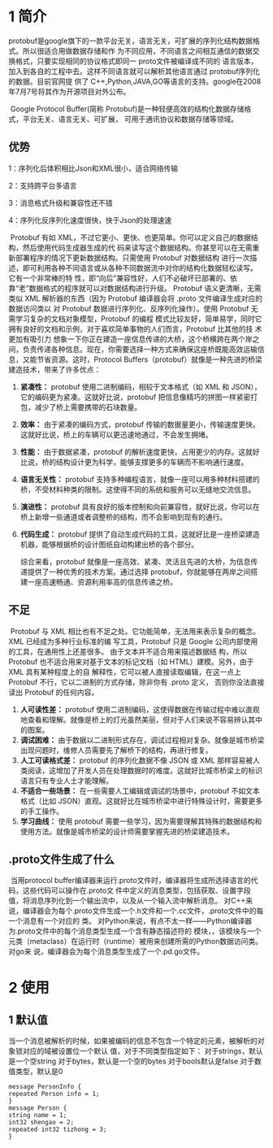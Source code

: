 # 1 简介

​	protobuf是google旗下的一款平台无关，语言无关，可扩展的序列化结构数据格式。所以很适合用做数据存储和作 为不同应用，不同语言之间相互通信的数据交换格式，只要实现相同的协议格式即同一 proto文件被编译成不同的 语言版本，加入到各自的工程中去。这样不同语言就可以解析其他语言通过 protobuf序列化的数据。目前官网提 供了 C++,Python,JAVA,GO等语言的支持。google在2008年7月7号将其作为开源项目对外公布。 

​	Google Protocol Buffer(简称 Protobuf)是一种轻便高效的结构化数据存储格式，平台无关、语言无关、可扩展， 可用于通讯协议和数据存储等领域。 

## 优势

1：序列化后体积相比Json和XML很小，适合网络传输 

2：支持跨平台多语言 

3：消息格式升级和兼容性还不错 

4：序列化反序列化速度很快，快于Json的处理速速

​	Protobuf 有如 XML，不过它更小、更快、也更简单。你可以定义自己的数据结构，然后使用代码生成器生成的代 码来读写这个数据结构。你甚至可以在无需重新部署程序的情况下更新数据结构。只需使用 Protobuf 对数据结构 进行一次描述，即可利用各种不同语言或从各种不同数据流中对你的结构化数据轻松读写。 它有一个非常棒的特 性，即“向后”兼容性好，人们不必破坏已部署的、依靠“老”数据格式的程序就可以对数据结构进行升级。 Protobuf 语义更清晰，无需类似 XML 解析器的东西（因为 Protobuf 编译器会将 .proto 文件编译生成对应的数据访问类以 对 Protobuf 数据进行序列化、反序列化操作）。使用 Protobuf 无需学习复杂的文档对象模型，Protobuf 的编程 模式比较友好，简单易学，同时它拥有良好的文档和示例，对于喜欢简单事物的人们而言，Protobuf 比其他的技 术更加有吸引力
​	想象一下你正在建造一座信息传递的大桥，这个桥横跨在两个岸之间，负责传递各种信息。现在，你需要选择一种方式来确保这座桥既能高效运输信息，又能节省资源。这时，Protocol Buffers（protobuf）就像是一种先进的桥梁建造技术，带来了许多优点：

1. **紧凑性：** protobuf 使用二进制编码，相较于文本格式（如 XML 和 JSON），它的编码更为紧凑。这就好比说，protobuf 把信息像精巧的拼图一样紧密打包，减少了桥上需要携带的石块数量。

2. **效率：** 由于紧凑的编码方式，protobuf 传输的数据量更小，传输速度更快。这就好比说，桥上的车辆可以更迅速地通过，不会发生拥堵。

3. **性能：** 由于数据紧凑，protobuf 的解析速度更快，占用更少的内存。这就好比说，桥的结构设计更为科学，能够支撑更多的车辆而不影响通行速度。

4. **语言无关性：** protobuf 支持多种编程语言，就像一座可以用多种材料搭建的桥，不受材料种类的限制。这使得不同的系统和服务可以无缝地交流信息。

5. **演进性：** protobuf 具有良好的版本控制和向前兼容性，就好比说，你可以在桥上新增一些通道或者调整桥的结构，而不会影响到现有的通行。

6. **代码生成：** protobuf 提供了自动生成代码的工具，这就好比是一座桥梁建造机器，能够根据桥的设计图纸自动构建出桥的各个部分。

   综合来看，protobuf 就像是一座高效、紧凑、灵活且先进的大桥，为信息传递提供了一种优秀的技术方案。通过选择 protobuf，你就能够在两岸之间搭建一座高速畅通、资源利用率高的信息传递之桥。

## 不足

​	Protobuf 与 XML 相比也有不足之处。它功能简单，无法用来表示复杂的概念。 XML 已经成为多种行业标准的编 写工具，Protobuf 只是 Google 公司内部使用的工具，在通用性上还差很多。 由于文本并不适合用来描述数据结 构，所以 Protobuf 也不适合用来对基于文本的标记文档（如 HTML）建模。另外，由于 XML 具有某种程度上的自 解释性，它可以被人直接读取编辑，在这一点上 Protobuf 不行，它以二进制的方式存储，除非你有 .proto 定义， 否则你没法直接读出 Protobuf 的任何内容。 

1. **人可读性差：** protobuf 使用二进制编码，这使得数据在传输过程中难以直观地查看和理解。就像是桥上的灯光虽然美丽，但对于人们来说不容易辨认其中的图案。
2. **调试困难：** 由于数据以二进制形式存在，调试过程相对复杂。就像是城市桥梁出现问题时，维修人员需要先了解桥下的结构，再进行修复。
3. **人工可读格式差：** protobuf 的序列化数据不像 JSON 或 XML 那样容易被人类阅读，这增加了开发人员在处理数据时的难度。这就好比城市桥梁上的标识语言只有专业人士才能理解。
4. **不适合一些场景：** 在一些需要人工编辑或调试的场景中，protobuf 不如文本格式（比如 JSON）直观。这就好比在城市桥梁中进行特殊设计时，需要更多的手工操作。
5. **学习曲线：** 使用 protobuf 需要一些学习，因为需要理解其特殊的数据结构和使用方法。就像是城市桥梁的设计师需要掌握先进的桥梁建造技术。

##    .proto文件生成了什么

​	当用protocol buffer编译器来运行.proto文件时，编译器将生成所选择语言的代码，这些代码可以操作在.proto文 件中定义的消息类型，包括获取、设置字段值，将消息序列化到一个输出流中，以及从一个输入流中解析消息。 对C++来说，编译器会为每个.proto文件生成一个.h文件和一个.cc文件，.proto文件中的每一个消息有一个对应的 类。 对Python来说，有点不太一样——Python编译器为.proto文件中的每个消息类型生成一个含有静态描述符的 模块，，该模块与一个元类（metaclass）在运行时（runtime）被用来创建所需的Python数据访问类。 对go来 说，编译器会为每个消息类型生成了一个.pd.go文件。 

# 2 使用

## 1 默认值

​	当一个消息被解析的时候，如果被编码的信息不包含一个特定的元素，被解析的对象锁对应的域被设置位一个默认 值，对于不同类型指定如下： 对于strings，默认是一个空string 对于bytes，默认是一个空的bytes 对于bools默认是false 对于数值类型，默认是0  

```
message PersonInfo {
repeated Person info = 1;
}
message Person {
string name = 1;
int32 shengao = 2;
repeated int32 tizhong = 3;
}
```

